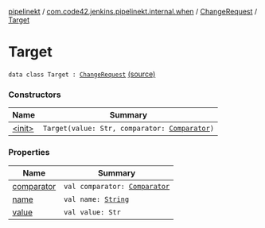[pipelinekt](../../../index.md) / [com.code42.jenkins.pipelinekt.internal.when](../../index.md) / [ChangeRequest](../index.md) / [Target](./index.md)

# Target

`data class Target : `[`ChangeRequest`](../index.md) [(source)](https://github.com/code42/pipelinekt/tree/master/internal/src/main/kotlin/com/code42/jenkins/pipelinekt/internal/when/ChangeRequest.kt#L20)

### Constructors

| Name | Summary |
|---|---|
| [&lt;init&gt;](-init-.md) | `Target(value: Str, comparator: `[`Comparator`](../../../com.code42.jenkins.pipelinekt.core/-comparator/index.md)`)` |

### Properties

| Name | Summary |
|---|---|
| [comparator](comparator.md) | `val comparator: `[`Comparator`](../../../com.code42.jenkins.pipelinekt.core/-comparator/index.md) |
| [name](name.md) | `val name: `[`String`](https://kotlinlang.org/api/latest/jvm/stdlib/kotlin/-string/index.html) |
| [value](value.md) | `val value: Str` |
